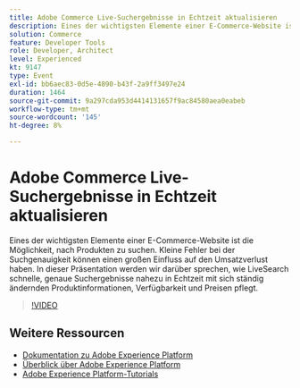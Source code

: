 ```yaml
---
title: Adobe Commerce Live-Suchergebnisse in Echtzeit aktualisieren
description: Eines der wichtigsten Elemente einer E-Commerce-Website ist die Möglichkeit, nach Produkten zu suchen. Kleine Fehler bei der Suchgenauigkeit können einen großen Einfluss auf den Umsatzverlust haben. In dieser Präsentation werden wir darüber sprechen, wie LiveSearch schnelle, genaue Suchergebnisse nahezu in Echtzeit mit sich ständig ändernden Produktinformationen, Verfügbarkeit und Preisen pflegt.
solution: Commerce
feature: Developer Tools
role: Developer, Architect
level: Experienced
kt: 9147
type: Event
exl-id: bb6aec83-0d5e-4890-b43f-2a9ff3497e24
duration: 1464
source-git-commit: 9a297cda953d4414131657f9ac84580aea0eabeb
workflow-type: tm+mt
source-wordcount: '145'
ht-degree: 8%

---
```


# Adobe Commerce Live-Suchergebnisse in Echtzeit aktualisieren

Eines der wichtigsten Elemente einer E-Commerce-Website ist die Möglichkeit, nach Produkten zu suchen. Kleine Fehler bei der Suchgenauigkeit können einen großen Einfluss auf den Umsatzverlust haben. In dieser Präsentation werden wir darüber sprechen, wie LiveSearch schnelle, genaue Suchergebnisse nahezu in Echtzeit mit sich ständig ändernden Produktinformationen, Verfügbarkeit und Preisen pflegt.

>[!VIDEO](https://video.tv.adobe.com/v/337580/?quality=12&learn=on&hidetitle=true)

## Weitere Ressourcen

- [Dokumentation zu Adobe Experience Platform](https://experienceleague.adobe.com/docs/experience-platform.html?lang=de)
- [Überblick über Adobe Experience Platform](https://experienceleague.adobe.com/docs/experience-platform/landing/home.html?lang=de)
- [Adobe Experience Platform-Tutorials](https://experienceleague.adobe.com/docs/platform-learn/tutorials/overview.html?lang=de)
